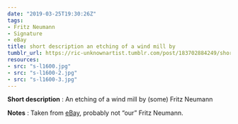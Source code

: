 ```yaml
---
date: "2019-03-25T19:30:26Z"
tags:
- Fritz Neumann
- Signature
- eBay
title: short description an etching of a wind mill by
tumblr_url: https://ric-unknownartist.tumblr.com/post/183702884249/short-description-an-etching-of-a-wind-mill-by
resources:
- src: "s-l1600.jpg"
- src: "s-l1600-2.jpg"
- src: "s-l1600-3.jpg"
---
```


**Short description** : An etching of a wind mill by (some) Fritz Neumann

**Notes** : Taken from [eBay](https://www.ebay.de/itm/362258538496), probably not&nbsp;“our” Fritz Neumann.
